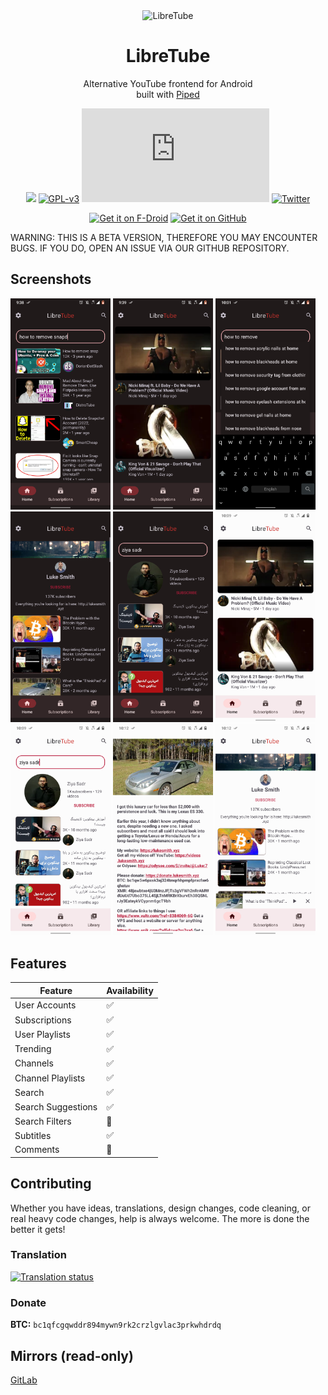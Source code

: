 <div align="center">
  <img src="https://avatars.githubusercontent.com/u/96022078?s=200&v=4" width="150" height="150" alt="LibreTube">
  <h1>LibreTube</h1>
  <p>Alternative YouTube frontend for Android<br />built with <a href="https://github.com/TeamPiped/Piped">Piped</a></p>

<a href="https://hosted.weblate.org/projects/libretube/#languages" alt="Translation Status"><img src="https://hosted.weblate.org/widgets/libretube/-/svg-badge.svg"></a>
[![GPL-v3](https://shields.io/badge/License-GPL%20v3-red.svg)](https://www.gnu.org/licenses/gpl-3.0.en.html)
[![Matrix](https://badges.alefvanoon.xyz/matrix/LibreTube:matrix.org)](https://matrix.to/#/#LibreTube:matrix.org)
[![Twitter](https://badges.alefvanoon.xyz/twitter/follow/libretube?style=social)](https://twitter.com/libretube)

 
[<img src="https://fdroid.gitlab.io/artwork/badge/get-it-on.png" alt="Get it on F-Droid" height="80">](https://f-droid.org/en/packages/com.github.libretube/)
[<img src="https://github.com/machiav3lli/oandbackupx/blob/034b226cea5c1b30eb4f6a6f313e4dadcbb0ece4/badge_github.png" alt="Get it on GitHub" height="80">](https://github.com/libre-tube/LibreTube/releases/latest)
</div>
WARNING: THIS IS A BETA VERSION, THEREFORE YOU MAY ENCOUNTER BUGS. IF YOU DO, OPEN AN ISSUE VIA OUR GITHUB REPOSITORY.

## Screenshots

[<img src="fastlane/metadata/android/en-US/images/phoneScreenshots/shot_1.png" width=160>](fastlane/metadata/android/en-US/images/phoneScreenshots/shot_1.png)
[<img src="fastlane/metadata/android/en-US/images/phoneScreenshots/shot_2.png" width=160>](fastlane/metadata/android/en-US/images/phoneScreenshots/shot_2.png)
[<img src="fastlane/metadata/android/en-US/images/phoneScreenshots/shot_3.png" width=160>](fastlane/metadata/android/en-US/images/phoneScreenshots/shot_3.png)
[<img src="fastlane/metadata/android/en-US/images/phoneScreenshots/shot_4.png" width=160>](fastlane/metadata/android/en-US/images/phoneScreenshots/shot_4.png)
[<img src="fastlane/metadata/android/en-US/images/phoneScreenshots/shot_5.png" width=160>](fastlane/metadata/android/en-US/images/phoneScreenshots/shot_5.png)
[<img src="fastlane/metadata/android/en-US/images/phoneScreenshots/shot_6.png" width=160>](fastlane/metadata/android/en-US/images/phoneScreenshots/shot_6.png)
[<img src="fastlane/metadata/android/en-US/images/phoneScreenshots/shot_7.png" width=160>](fastlane/metadata/android/en-US/images/phoneScreenshots/shot_7.png)
[<img src="fastlane/metadata/android/en-US/images/phoneScreenshots/shot_8.png" width=160>](fastlane/metadata/android/en-US/images/phoneScreenshots/shot_8.png)
[<img src="fastlane/metadata/android/en-US/images/phoneScreenshots/shot_9.png" width=160>](fastlane/metadata/android/en-US/images/phoneScreenshots/shot_9.png)

## Features

| Feature  | Availability |
| - | - |
| User Accounts | ✅ |
| Subscriptions | ✅ ||
| User Playlists | ✅ |
| Trending | ✅ |
| Channels | ✅ |
| Channel Playlists | ✅ |
| Search | ✅ |
| Search Suggestions | ✅ |
| Search Filters | 🔴 |
| Subtitles | ✅ |
| Comments | 🔴 |


## Contributing
Whether you have ideas, translations, design changes, code cleaning, or real heavy code changes, help is always welcome. The more is done the better it gets!

### Translation
<a href="https://hosted.weblate.org/projects/libretube/#languages">
<img src="https://hosted.weblate.org/widgets/libretube/-/287x66-grey.png" alt="Translation status" />
</a>

### Donate
**BTC:** `bc1qfcgqwddr894mywn9rk2crzlgvlac3prkwhdrdq`

## Mirrors (read-only)
<a href="https://gitlab.com/libretube/LibreTube">GitLab</a></p>
